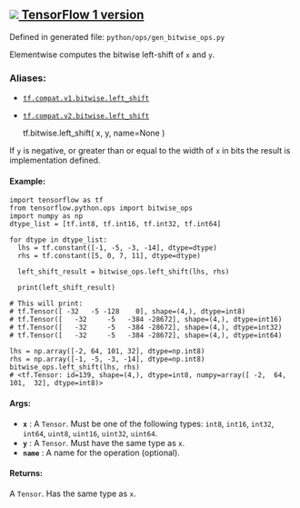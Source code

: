 [ ![](https://tensorflow.google.cn/images/tf_logo_32px.png) TensorFlow 1
version](/versions/r1.15/api_docs/python/tf/bitwise/left_shift)  
---  
  
Defined in generated file: `python/ops/gen_bitwise_ops.py`

Elementwise computes the bitwise left-shift of `x` and `y`.

### Aliases:

  * [`tf.compat.v1.bitwise.left_shift`](/api_docs/python/tf/bitwise/left_shift)
  * [`tf.compat.v2.bitwise.left_shift`](/api_docs/python/tf/bitwise/left_shift)

    
    
    tf.bitwise.left_shift(
        x,
        y,
        name=None
    )
    

If `y` is negative, or greater than or equal to the width of `x` in bits the
result is implementation defined.

#### Example:

    
    
    import tensorflow as tf
    from tensorflow.python.ops import bitwise_ops
    import numpy as np
    dtype_list = [tf.int8, tf.int16, tf.int32, tf.int64]
    
    for dtype in dtype_list:
      lhs = tf.constant([-1, -5, -3, -14], dtype=dtype)
      rhs = tf.constant([5, 0, 7, 11], dtype=dtype)
      
      left_shift_result = bitwise_ops.left_shift(lhs, rhs)
      
      print(left_shift_result)
    
    # This will print:
    # tf.Tensor([ -32   -5 -128    0], shape=(4,), dtype=int8)
    # tf.Tensor([   -32     -5   -384 -28672], shape=(4,), dtype=int16)
    # tf.Tensor([   -32     -5   -384 -28672], shape=(4,), dtype=int32)
    # tf.Tensor([   -32     -5   -384 -28672], shape=(4,), dtype=int64)
    
    lhs = np.array([-2, 64, 101, 32], dtype=np.int8)
    rhs = np.array([-1, -5, -3, -14], dtype=np.int8)
    bitwise_ops.left_shift(lhs, rhs)
    # <tf.Tensor: id=139, shape=(4,), dtype=int8, numpy=array([ -2,  64, 101,  32], dtype=int8)>
    

#### Args:

  * **`x`** : A `Tensor`. Must be one of the following types: `int8`, `int16`, `int32`, `int64`, `uint8`, `uint16`, `uint32`, `uint64`.
  * **`y`** : A `Tensor`. Must have the same type as `x`.
  * **`name`** : A name for the operation (optional).

#### Returns:

A `Tensor`. Has the same type as `x`.

